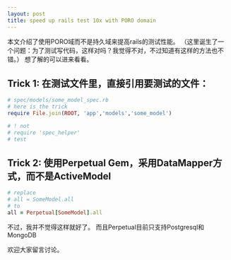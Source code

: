 ```yaml
---
layout: post
title: speed up rails test 10x with PORO domain
---
```


本文介绍了使用PORO域而不是持久域来提高rails的测试性能。
（这里诞生了一个问题：为了测试写代码，这样对吗？我觉得不对，不过知道有这样的方法也不错。）
想了解的可以进来看看。

<!--more-->

## Trick 1: 在测试文件里，直接引用要测试的文件：

```ruby
# spec/models/some_model_spec.rb
# here is the trick
require File.join(ROOT, 'app','models','some_model')

# ! not 
# require 'spec_helper'
# test

```

## Trick 2: 使用Perpetual Gem，采用DataMapper方式，而不是ActiveModel
```ruby
# replace
# all = SomeModel.all
# to
all = Perpetual[SomeModel].all
```

不过，我并不觉得这样就好了。
而且Perpetual目前只支持Postgresql和MongoDB

欢迎大家留言讨论。


